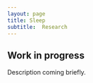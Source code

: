 ```yaml
---
layout: page
title: Sleep
subtitle:  Research
---
```


## Work in progress

Description coming briefly.
